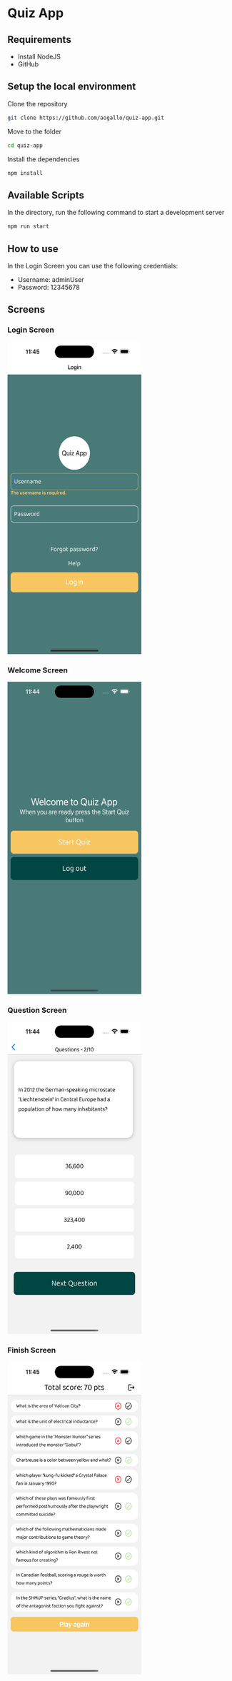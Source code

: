# Quiz App

## Requirements

- Install NodeJS
- GitHub

## Setup the local environment

Clone the repository

```bash
git clone https://github.com/aogallo/quiz-app.git
```

Move to the folder

```bash
cd quiz-app
```

Install the dependencies

```bash
npm install
```

## Available Scripts

In the directory, run the following command to start a development server

```bash
npm run start
```

## How to use

In the Login Screen you can use the following credentials:

- Username: adminUser
- Password: 12345678

## Screens

### Login Screen

<img src="https://github.com/aogallo/quiz-app/blob/main/gallery/LoginScreen.png" width="300" height="700" >

### Welcome Screen

<img src="https://github.com/aogallo/quiz-app/blob/main/gallery/WelcomScreen.png" width="300" height="700" >

### Question Screen

<img src="https://github.com/aogallo/quiz-app/blob/main/gallery/QuestionScreen.png" width="300" height="700" >

### Finish Screen

<img src="https://github.com/aogallo/quiz-app/blob/main/gallery/FinishScreen.png" width="300" height="700" >
